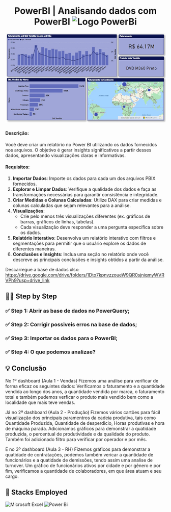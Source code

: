 <div align="center">
  <h1> PowerBI | Analisando dados com PowerBI
  <img src="https://upload.wikimedia.org/wikipedia/commons/c/cf/New_Power_BI_Logo.svg" alt="Logo PowerBi" width="40"></h1>
</div>

<img src="/Tela.jpg">

#### Descrição:
Você deve criar um relatório no Power BI utilizando os dados fornecidos nos arquivos. O objetivo é gerar insights significativos a partir desses dados, apresentando visualizações claras e informativas.

#### Requisitos:
1. **Importar Dados**: Importe os dados para cada um dos arquivos PBIX fornecidos.
2. **Explorar e Limpar Dados**: Verifique a qualidade dos dados e faça as transformações necessárias para garantir consistência e integridade.
3. **Criar Medidas e Colunas Calculadas**: Utilize DAX para criar medidas e colunas calculadas que sejam relevantes para a análise.
4. **Visualizações**:
    - Crie pelo menos três visualizações diferentes (ex. gráficos de barras, gráficos de linhas, tabelas).
    - Cada visualização deve responder a uma pergunta específica sobre os dados.
5. **Relatório Interativo**: Desenvolva um relatório interativo com filtros e segmentações para permitir que o usuário explore os dados de diferentes maneiras.
6. **Conclusões e Insights**: Inclua uma seção no relatório onde você descreve as principais conclusões e insights obtidos a partir da análise.
  
  Descarregue a base de dados xlsx: https://drive.google.com/drive/folders/1Dto7kpnvzzoueW9QR0sjniqmyWVRVPh9?usp=drive_link

## :technologist: Step by Step

### :white_check_mark:  Step 1: Abrir as base de dados no PowerQuery;
### :white_check_mark:  Step 2: Corrigir possiveis erros na base de dados;
### :white_check_mark:  Step 3: Importar os dados para o PowerBI;
### :white_check_mark:  Step 4: O que podemos analizae?

## :bulb: Conclusão

No 1º dashboard (Aula 1 - Vendas) Fizemos uma análise para verificar de forma eficaz os seguintes dados: Verificamos o faturamento e a quantidade vendida ao longo dos anos, a quantidade vendida por marca, o faturamento total e também pudemos verficar o produto mais vendido bem como a localidade que mais teve vendas.

Já no 2º dashboard (Aula 2 - Produção) Fizemos vários cartões para fácil visualização dos principais paramentros da cadeia produtiva, tais como Quantidade Produzida, Quantidade de desperdicio, Horas produtivas e hora de máquina parada. Adicionamos gráficos para demonstrar a quatidade produzida, o percentual de produtividade e da qualidade do produto. Também foi adicionado filtro para verificar por operador e por mês.

E no 3º dashboard (Aula 3 - RH) Fizemos gráficos para demonstrar a quatidade de contratações, podemos também vericar a quantidade de funcionários e a quatidade de demissões, tendo assim uma analise de turnover. Um gráfico de funcionários ativos por cidade e por gênero e por fim, verificamos a quantidade de colaboradores, em que área atuam e seu cargo.

## :battery: Stacks Employed
![Microsoft Excel](https://img.shields.io/badge/Microsoft_Excel-217346?style=for-the-badge&logo=microsoft-excel&logoColor=white)
![Power Bi](https://img.shields.io/badge/power_bi-F2C811?style=for-the-badge&logo=powerbi&logoColor=black)
